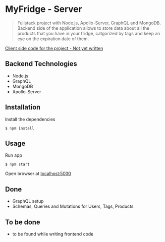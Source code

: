 # MyFridge - Server

> Fullstack project with Node.js, Apollo-Server, GraphQL and MongoDB. Backend side of the application allows to store data about all the products that you have in your fridge, catgorized by tags and keep an eye on the expiration date of them.

[Client side code for the project - Not yet written]()

## Backend Technologies

-   Node.js
-   GraphQL
-   MongoDB
-   Apollo-Server

## Installation

Install the dependencies

```$xslt
$ npm install
```

## Usage

Run app

```$xslt
$ npm start
```

Open browser at [localhost:5000](https://localhost:5000)

## Done

-   GraphQL setup
-   Schemas, Queries and Mutations for Users, Tags, Products

## To be done

-   to be found while writing frontend code
